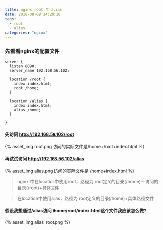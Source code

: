 ```yaml
---
title: nginx root 与 alias
date: 2018-08-09 14:29:18
tags: 
  - root
  - alias
categories: "nginx"
---
```



### 先看看nginx的配置文件

```
server {
  listen 8090;
  server_name 192.168.56.102;

  location /root {
    index index.html;
    root /home;
  }

  location /alias {
    index index.html;
    alias /home;
  }

}
```

#### 先访问 http://192.168.56.102/root

{% asset_img root.png  访问的实际文件是/home+/root+index.html %}


#### 再试试访问 http://192.168.56.102/alias

{% asset_img alias.png  访问的实际文件是 /home+index.html %}



> nginx 中在location中使用root，路径为 root定义的目录(/home)＋访问的目录(/root)+具体文件

> 在location中使用alias，路径为 root定义的目录(/home)+具体路径文件



#### 假设我想通过/alias访问 /home/root/index.html这个文件我应该怎么做?

{% asset_img alias_root.png  %}

